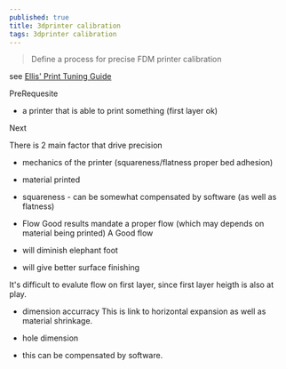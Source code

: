 ```yaml
---
published: true
title: 3dprinter calibration
tags: 3dprinter calibration
---
```

> Define a process for precise FDM printer calibration

see [Ellis' Print Tuning Guide](https://ellis3dp.com/Print-Tuning-Guide/)

PreRequesite
- a printer that is able to print something (first layer ok)

Next

There is 2 main factor that drive precision
- mechanics of the printer (squareness/flatness proper bed adhesion)
- material printed

- squareness - can be somewhat compensated by software (as well as flatness)

- Flow
Good results mandate a proper flow (which may depends on material being printed)
A Good flow
- will diminish elephant foot
- will give better surface finishing

It's difficult to evalute flow on first layer, since first layer heigth is also at play.

- dimension accurracy
This is link to horizontal expansion as well as material shrinkage.

- hole dimension
- this can be compensated by software.
